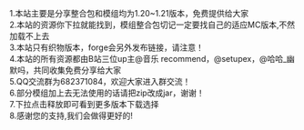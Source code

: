 1.本站主要是分享整合包和模组均为1.20~1.21版本，免费提供给大家               
2.本站的资源你下拉就能找到，模组整合包切记一定要找自己的适应MC版本,不然加载不上去              
3.本站只有织物版本，forge会另外发布链接，请注意！    
4.本站的所有资源都由B站三位up主@音乐 recommend，@setupex，@哈哈_幽默吗，共同收集免费分享给大家             
5.QQ交流群为682371084，欢迎大家进入群交流！         
6.部分模组加上去无法使用的话请把zip改成jar，谢谢！               
7.下拉点击释放即可看到更多版本下载选择             
8.感谢您的支持,我们会做得更好的!
